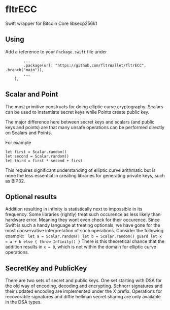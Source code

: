 # fltrECC
Swift wrapper for Bitcoin Core libsecp256k1

## Using
Add a reference to your `Package.swift` file under
```    dependencies: [
        ...
        .package(url: "https://github.com/fltrWallet/fltrECC", .branch("main")),
        ...
    ],
```


## Scalar and Point
The most primitive constructs for doing elliptic curve cryptography. Scalars can be used to instantiate secret keys while Points create public key.

The major difference here between secret keys and scalars (and public keys and points) are that many unsafe operations can be performed directly on Scalars and Points.

For example
```
let first = Scalar.random()
let second = Scalar.random()
let third = first * second + first
```
This requires significant understanding of elliptic curve arithmatic but is none the less essential in creating libraries for generating private keys, such as BIP32.

## Optional results
Addition resulting in infinity is statistically next to impossible in its frequency. Some libraries (rightly) treat such occurence as less likely than hardware error. Meaning they wont even check for their occurence. Since Swift is such a handy language at treating optionals, we have gone for the most conservative interpretation of such operations. Consider the following example: ```
let a = Scalar.random()
let b = Scalar.random()
guard let x = a + b else { throw Infinity() }``` There is this theoretical chance that the addition results in `x = 0`, which is not within the domain for elliptic curve operations.

## SecretKey and PublicKey
There are two sets of secret and public keys. One set starting with DSA for the old way of encoding, decoding and encrypting. Schnorr signatures and their updated encoding are implemented under the X prefix. Operations for recoverable signatures and diffie hellman secret sharing are only available in the DSA types.
